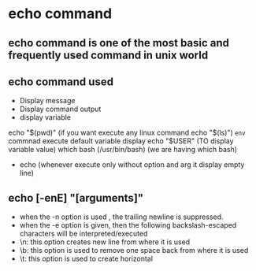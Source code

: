 # echo command
## echo command is one of the most basic and frequently used command in unix world
## echo command used
 - Display message
 - Display command output
 - display variable
  
  echo "$(pwd)" (if you want execute any linux command echo "$(ls)")
 `env` commnad execute default variable display
  echo "$USER" (TO display variable value)
  which bash (/usr/bin/bash)  (we are having which bash)
  - echo (whenever execute only without option and arg it display empty line)
## echo [-enE] "[arguments]"
- when the -n option is used , the trailing newline is suppressed.
- when the -e option is given, then the following backslash-escaped characters will be interpreted/executed
- \n: this option creates new line from where it is used
- \b: this option is used to remove one space back from where it is used
- \t: this option is used to create horizontal 